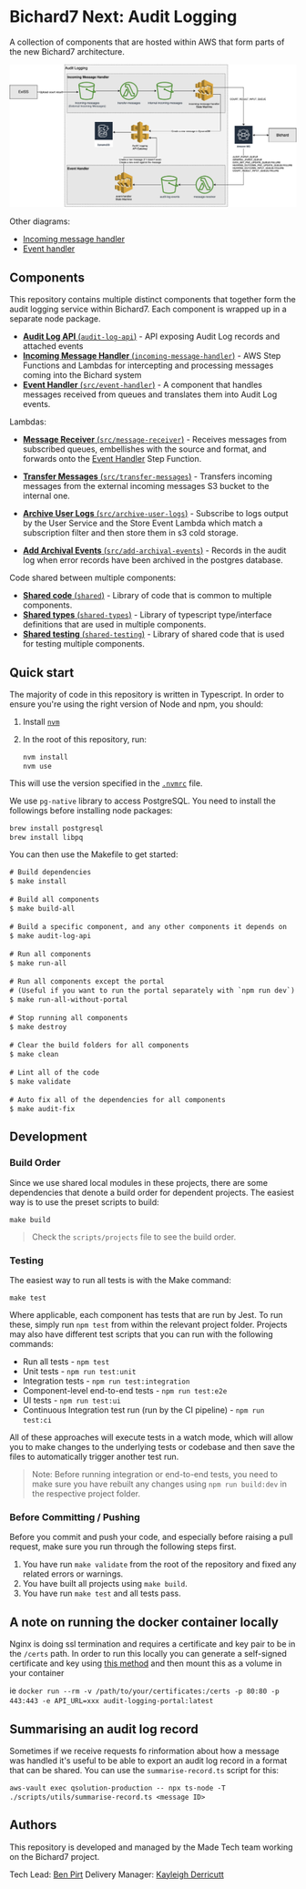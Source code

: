 # Bichard7 Next: Audit Logging

A collection of components that are hosted within AWS that form parts of the new Bichard7 architecture.

![Bichard7 Audit Logging](/docs/infrastructure.png?raw=true "Infrastructure")

Other diagrams:

- [Incoming message handler](/src/incoming-message-handler)
- [Event handler](/src/event-handler)

## Components

This repository contains multiple distinct components that together form the audit logging service within Bichard7. Each component is wrapped up in a separate node package.

- [**Audit Log API** (`audit-log-api`)](src/audit-log-api/) - API exposing Audit Log records and attached events
- [**Incoming Message Handler** (`incoming-message-handler`)](src/incoming-message-handler/) - AWS Step Functions and Lambdas for intercepting and processing messages coming into the Bichard system
- [**Event Handler** (`src/event-handler`)](src/event-handler/) - A component that handles messages received from queues and translates them into Audit Log events.

Lambdas:

- [**Message Receiver** (`src/message-receiver`)](src/message-receiver/) - Receives messages from subscribed queues, embellishes with the source and format, and forwards onto the [Event Handler](event-handler/) Step Function.

- [**Transfer Messages** (`src/transfer-messages`)](src/transfer-messages) - Transfers incoming messages from the external incoming messages S3 bucket to the internal one.

- [**Archive User Logs** (`src/archive-user-logs`)](src/archive-user-logs/) - Subscribe to logs output by the User Service and the Store Event Lambda which match a subscription filter and then store them in s3 cold storage.

- [**Add Archival Events** (`src/add-archival-events`)](src/add-archival-events) - Records in the audit log when error records have been archived in the postgres database.

Code shared between multiple components:

- [**Shared code** (`shared`)](src/shared/) - Library of code that is common to multiple components.
- [**Shared types** (`shared-types`)](src/shared-types/) - Library of typescript type/interface definitions that are used in multiple components.
- [**Shared testing** (`shared-testing`)](src/shared-testing/) - Library of shared code that is used for testing multiple components.

## Quick start

The majority of code in this repository is written in Typescript. In order to ensure you're using the right version of Node and npm, you should:

1. Install [`nvm`](https://github.com/nvm-sh/nvm)
2. In the root of this repository, run:

    ```shell
    nvm install
    nvm use
    ```

This will use the version specified in the [`.nvmrc`](.nvmrc) file.

We use `pg-native` library to access PostgreSQL. You need to install the followings before installing node packages:

  ```shell
  brew install postgresql
  brew install libpq
  ```

You can then use the Makefile to get started:

```shell
# Build dependencies
$ make install

# Build all components
$ make build-all

# Build a specific component, and any other components it depends on
$ make audit-log-api

# Run all components
$ make run-all

# Run all components except the portal
# (Useful if you want to run the portal separately with `npm run dev`)
$ make run-all-without-portal

# Stop running all components
$ make destroy

# Clear the build folders for all components
$ make clean

# Lint all of the code
$ make validate

# Auto fix all of the dependencies for all components
$ make audit-fix
```

## Development

### Build Order

Since we use shared local modules in these projects, there are some dependencies that denote a build order for dependent projects. The easiest way is to use the preset scripts to build:

```shell
make build
```

> Check the `scripts/projects` file to see the build order.

### Testing

The easiest way to run all tests is with the Make command:

```shell
make test
```

Where applicable, each component has tests that are run by Jest. To run these, simply run `npm test` from within the relevant project folder. Projects may also have different test scripts that you can run with the following commands:

- Run all tests - `npm test`
- Unit tests - `npm run test:unit`
- Integration tests - `npm run test:integration`
- Component-level end-to-end tests - `npm run test:e2e`
- UI tests - `npm run test:ui`
- Continuous Integration test run (run by the CI pipeline) - `npm run test:ci`

All of these approaches will execute tests in a watch mode, which will allow you to make changes to the underlying tests or codebase and then save the files to automatically trigger another test run.

> Note: Before running integration or end-to-end tests, you need to make sure you have rebuilt any changes using `npm run build:dev` in the respective project folder.

### Before Committing / Pushing

Before you commit and push your code, and especially before raising a pull request, make sure you run through the following steps first.

1. You have run `make validate` from the root of the repository and fixed any related errors or warnings.
2. You have built all projects using `make build`.
3. You have run `make test` and all tests pass.

## A note on running the docker container locally

Nginx is doing ssl termination and requires a certificate and key pair to be in the `/certs` path.
In order to run this locally you can generate a self-signed certificate and key using [this method](https://linuxize.com/post/creating-a-self-signed-ssl-certificate/) and then mount
this as a volume in your container

ie `docker run --rm -v /path/to/your/certificates:/certs -p 80:80 -p 443:443 -e API_URL=xxx audit-logging-portal:latest`

## Summarising an audit log record

Sometimes if we receive requests fo rinformation about how a message was handled it's useful to be able to export an audit log record in a format that can be shared. You can use the `summarise-record.ts` script for this:

```
aws-vault exec qsolution-production -- npx ts-node -T ./scripts/utils/summarise-record.ts <message ID>
```

## Authors

This repository is developed and managed by the Made Tech team working on the Bichard7 project.

Tech Lead: [Ben Pirt](mailto:ben@madetech.com)
Delivery Manager: [Kayleigh Derricutt](mailto:Kayleigh.derricutt@madetech.com)
